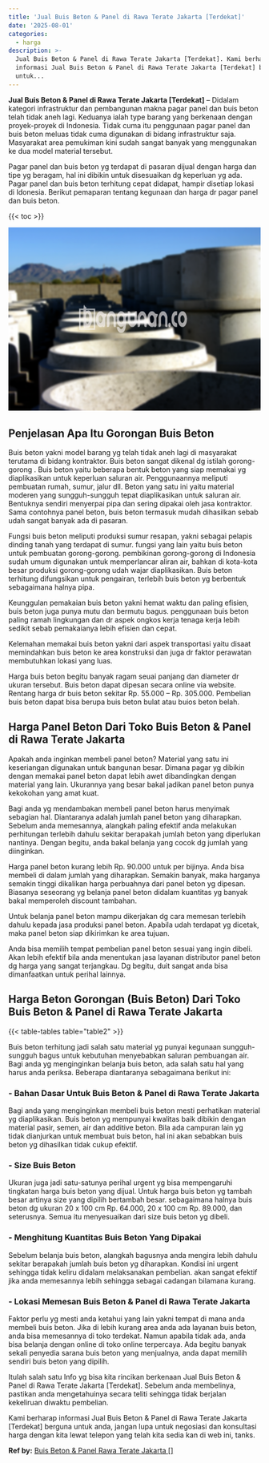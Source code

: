 ```yaml
---
title: 'Jual Buis Beton & Panel di Rawa Terate Jakarta [Terdekat]'
date: '2025-08-01'
categories:
  - harga
description: >-
  Jual Buis Beton & Panel di Rawa Terate Jakarta [Terdekat]. Kami berharap
  informasi Jual Buis Beton & Panel di Rawa Terate Jakarta [Terdekat] berguna
  untuk...
---
```


**Jual Buis Beton & Panel di Rawa Terate Jakarta \[Terdekat\]** – Didalam kategori infrastruktur dan pembangunan makna pagar panel dan buis beton telah tidak aneh lagi. Keduanya ialah type barang yang berkenaan dengan proyek-proyek di Indonesia. Tidak cuma itu penggunaan pagar panel dan buis beton meluas tidak cuma digunakan di bidang infrastruktur saja. Masyarakat area pemukiman kini sudah sangat banyak yang menggunakan ke dua model material tersebut.

Pagar panel dan buis beton yg terdapat di pasaran dijual dengan harga dan tipe yg beragam, hal ini dibikin untuk disesuaikan dg keperluan yg ada. Pagar panel dan buis beton terhitung cepat didapat, hampir disetiap lokasi di Idonesia. Berikut pemaparan tentang kegunaan dan harga dr pagar panel dan buis beton.

{{< toc >}}

![Jual Buis Beton & Panel di Rawa Terate Jakarta [Terdekat]](/images/jual-panel-buis-beton-murah-58.png)

## Penjelasan Apa Itu Gorongan Buis Beton

Buis beton yakni model barang yg telah tidak aneh lagi di masyarakat terutama di bidang kontraktor. Buis beton sangat dikenal dg istilah gorong-gorong . Buis beton yaitu beberapa bentuk beton yang siap memakai yg diaplikasikan untuk keperluan saluran air. Penggunaannya meliputi pembuatan rumah, sumur, jalur dll. Beton yang satu ini yaitu material moderen yang sungguh-sungguh tepat diaplikasikan untuk saluran air. Bentuknya sendiri menyerpai pipa dan sering dipakai oleh jasa kontraktor. Sama contohnya panel beton, buis beton termasuk mudah dihasilkan sebab udah sangat banyak ada di pasaran.

Fungsi buis beton meliputi produksi sumur resapan, yakni sebagai pelapis dinding tanah yang terdapat di sumur. fungsi yang lain yaitu buis beton untuk pembuatan gorong-gorong. pembikinan gorong-gorong di Indonesia sudah umum digunakan untuk memperlancar aliran air, bahkan di kota-kota besar produksi gorong-gorong udah wajar diaplikasikan. Buis beton terhitung difungsikan untuk pengairan, terlebih buis beton yg berbentuk sebagaimana halnya pipa.

Keunggulan pemakaian buis beton yakni hemat waktu dan paling efisien, buis beton juga punya mutu dan bermutu bagus. penggunaan buis beton paling ramah lingkungan dan dr aspek ongkos kerja tenaga kerja lebih sedikit sebab pemakaianya lebih efisien dan cepat.

Kelemahan memakai buis beton yakni dari aspek transportasi yaitu disaat memindahkan buis beton ke area konstruksi dan juga dr faktor perawatan membutuhkan lokasi yang luas.

Harga buis beton begitu banyak ragam seuai panjang dan diameter dr ukuran tersebut. Buis beton dapat dipesan secara online via website. Rentang harga dr buis beton sekitar Rp. 55.000 – Rp. 305.000. Pembelian buis beton dapat bisa berupa buis beton bulat atau buios beton belah.

## Harga Panel Beton Dari Toko Buis Beton & Panel di Rawa Terate Jakarta

Apakah anda inginkan membeli panel beton? Material yang satu ini keseriangan digunakan untuk bangunan besar. Dimana pagar yg dibikin dengan memakai panel beton dapat lebih awet dibandingkan dengan material yang lain. Ukurannya yang besar bakal jadikan panel beton punya kekokohan yang amat kuat.

Bagi anda yg mendambakan membeli panel beton harus menyimak sebagian hal. Diantaranya adalah jumlah panel beton yang diharapkan. Sebelum anda memesannya, alangkah paling efektif anda melakukan perhitungan terlebih dahulu sekitar berapakah jumlah beton yang diperlukan nantinya. Dengan begitu, anda bakal belanja yang cocok dg jumlah yang diinginkan.

Harga panel beton kurang lebih Rp. 90.000 untuk per bijinya. Anda bisa membeli di dalam jumlah yang diharapkan. Semakin banyak, maka harganya semakin tinggi dikalikan harga perbuahnya dari panel beton yg dipesan. Biasanya seseorang yg belanja panel beton didalam kuantitas yg banyak bakal memperoleh discount tambahan.

Untuk belanja panel beton mampu dikerjakan dg cara memesan terlebih dahulu kepada jasa produksi panel beton. Apabila udah terdapat yg dicetak, maka panel beton siap dikirimkan ke area tujuan.

Anda bisa memilih tempat pembelian panel beton sesuai yang ingin dibeli. Akan lebih efektif bila anda menentukan jasa layanan distributor panel beton dg harga yang sangat terjangkau. Dg begitu, duit sangat anda bisa dimanfaatkan untuk perihal lainnya.

## Harga Beton Gorongan (Buis Beton) Dari Toko Buis Beton & Panel di Rawa Terate Jakarta

{{< table-tables table="table2" >}}

Buis beton terhitung jadi salah satu material yg punyai kegunaan sungguh-sungguh bagus untuk kebutuhan menyebabkan saluran pembuangan air. Bagi anda yg menginginkan belanja buis beton, ada salah satu hal yang harus anda periksa. Beberapa diantaranya sebagaimana berikut ini:

### \- Bahan Dasar Untuk Buis Beton & Panel di Rawa Terate Jakarta

Bagi anda yang menginginkan membeli buis beton mesti perhatikan material yg diaplikasikan. Buis beton yg mempunyai kwalitas baik dibikin dengan material pasir, semen, air dan additive beton. Bila ada campuran lain yg tidak dianjurkan untuk membuat buis beton, hal ini akan sebabkan buis beton yg dihasilkan tidak cukup efektif.

### \- Size Buis Beton

Ukuran juga jadi satu-satunya perihal urgent yg bisa mempengaruhi tingkatan harga buis beton yang dijual. Untuk harga buis beton yg tambah besar artinya size yang dipilih bertambah besar. sebagaimana halnya buis beton dg ukuran 20 x 100 cm Rp. 64.000, 20 x 100 cm Rp. 89.000, dan seterusnya. Semua itu menyesuaikan dari size buis beton yg dibeli.

### \- Menghitung Kuantitas Buis Beton Yang Dipakai

Sebelum belanja buis beton, alangkah bagusnya anda mengira lebih dahulu sekitar berapakah jumlah buis beton yg diharapkan. Kondisi ini urgent sehingga tidak keliru didalam melaksanakan pembelian. akan sangat efektif jika anda memesannya lebih sehingga sebagai cadangan bilamana kurang.

### \- Lokasi Memesan Buis Beton & Panel di Rawa Terate Jakarta

Faktor perlu yg mesti anda ketahui yang lain yakni tempat di mana anda membeli buis beton. Jika di lebih kurang area anda ada layanan buis beton, anda bisa memesannya di toko terdekat. Namun apabila tidak ada, anda bisa belanja dengan online di toko online terpercaya. Ada begitu banyak sekali penyedia sarana buis beton yang menjualnya, anda dapat memilih sendiri buis beton yang dipilih.

Itulah salah satu Info yg bisa kita rincikan berkenaan Jual Buis Beton & Panel di Rawa Terate Jakarta \[Terdekat\]. Sebelum anda membelinya, pastikan anda mengetahuinya secara teliti sehingga tidak berjalan kekeliruan diwaktu pembelian.

Kami berharap informasi Jual Buis Beton & Panel di Rawa Terate Jakarta \[Terdekat\] berguna untuk anda, jangan lupa untuk negosiasi dan konsultasi harga dengan kita lewat telepon yang telah kita sedia kan di web ini, tanks.

**Ref by:** [Buis Beton & Panel Rawa Terate Jakarta []](https://id.wikipedia.org/wiki/Buis)
